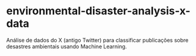 # environmental-disaster-analysis-x-data
Análise de dados do X (antigo Twitter) para classificar publicações sobre desastres ambientais usando  Machine Learning.
